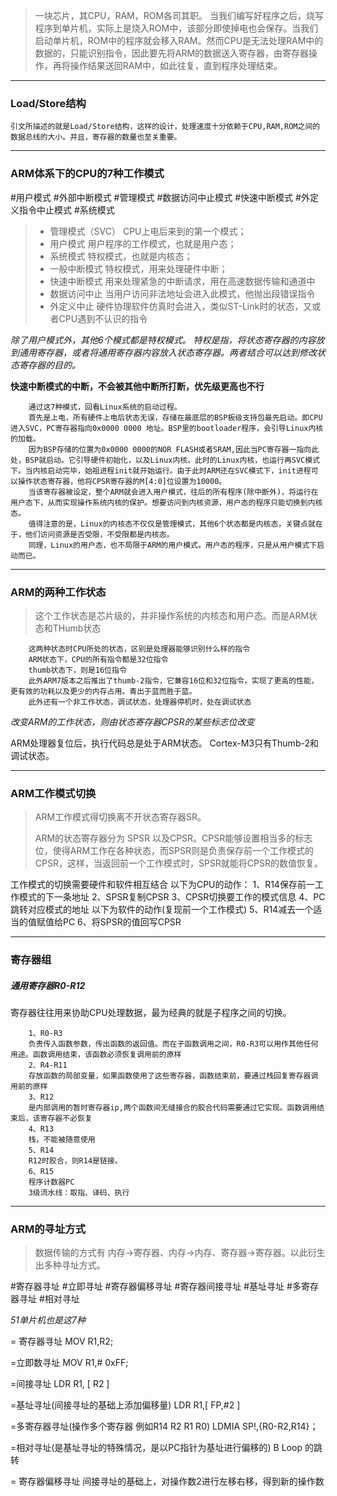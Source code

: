>一块芯片，其CPU，RAM，ROM各司其职。
>当我们编写好程序之后，烧写程序到单片机，实际上是烧入ROM中，该部分即使掉电也会保存。当我们启动单片机，ROM中的程序就会移入RAM。然而CPU是无法处理RAM中的数据的，只能识别指令，因此要先将ARM的数据送入寄存器，由寄存器操作，再将操作结果送回RAM中，如此往复，直到程序处理结束。

---
### Load/Store结构
	引文所描述的就是Load/Store结构，这样的设计，处理速度十分依赖于CPU,RAM,ROM之间的数据总线的大小。并且，寄存器的数量也至关重要。

---
### ARM体系下的CPU的7种工作模式
#用户模式     #外部中断模式   #管理模式    #数据访问中止模式
#快速中断模式     #外定义指令中止模式      #系统模式

>- 管理模式（SVC）
>    CPU上电后来到的第一个模式；
>- 用户模式
>用户程序的工作模式，也就是用户态；
>- 系统模式
> 特权模式，也就是内核态；
>- 一般中断模式
> 特权模式，用来处理硬件中断；
>- 快速中断模式
>用来处理紧急的中断请求，用在高速数据传输和通道中
>- 数据访问中止
>  当用户访问非法地址会进入此模式，他抛出段错误指令
>- 外定义中止
>硬件协理软件仿真时会进入，类似ST-Link时的状态，又或者CPU遇到不认识的指令

_除了用户模式外，其他6个模式都是特权模式。_
_特权是指，将状态寄存器的内容放到通用寄存器，或者将通用寄存器内容放入状态寄存器。两者结合可以达到修改状态寄存器的目的。_

**快速中断模式的中断，不会被其他中断所打断，优先级更高也不行**


		通过这7种模式，回看Linux系统的启动过程。
		首先是上电，所有硬件上电后状态无误，存储在最底层的BSP板级支持包最先启动。即CPU进入SVC，PC寄存器指向0x0000 0000 地址。BSP里的bootloader程序，会引导Linux内核的加载。
		因为BSP存储的位置为0x0000 0000的NOR FLASH或者SRAM,因此当PC寄存器一指向此处，BSP就启动。它引导硬件初始化，以及Linux内核。此时的Linux内核，也运行再SVC模式下。当内核启动完毕，始祖进程init就开始运行。由于此时ARM还在SVC模式下，init进程可以操作状态寄存器，他将CPSR寄存器的M[4:0]位设置为10000。
		当该寄存器被设定，整个ARM就会进入用户模式，往后的所有程序(除中断外)，将运行在用户态下，从而实现操作系统内核的保护。想要访问到内核资源，用户态的程序只能切换到内核态。
		值得注意的是，Linux的内核态不仅仅是管理模式，其他6个状态都是内核态，关键点就在于，他们访问资源是否受限，不受限都是内核态。
		同理，Linux的用户态，也不局限于ARM的用户模式。用户态的程序，只是从用户模式下启动而已。

---
### ARM的两种工作状态
>这个工作状态是芯片级的，并非操作系统的内核态和用户态。而是ARM状态和THumb状态

		这两种状态时CPU所处的状态，区别是处理器能够识别什么样的指令
		ARM状态下，CPU的所有指令都是32位指令
		thumb状态下，则是16位指令
		此外ARM7版本之后推出了thumb-2指令，它兼容16位和32位指令，实现了更高的性能，更有效的功耗以及更少的内存占用。青出于蓝而胜于蓝。
		此外还有一个非工作状态，调试状态，处理器停机时，处在调试状态

_改变ARM的工作状态，则由状态寄存器CPSR的某些标志位改变_


ARM处理器复位后，执行代码总是处于ARM状态。
Cortex-M3只有Thumb-2和调试状态。

---
### ARM工作模式切换
>ARM工作模式得切换离不开状态寄存器SR。
> 
>	ARM的状态寄存器分为 SPSR 以及CPSR。CPSR能够设置相当多的标志位，使得ARM工作在各种状态，而SPSR则是负责保存前一个工作模式的CPSR，这样，当返回前一个工作模式时，SPSR就能将CPSR的数值恢复。

工作模式的切换需要硬件和软件相互结合
以下为CPU的动作：
1、R14保存前一工作模式的下一条地址
2、SPSR复制CPSR
3、CPSR切换要工作的模式信息
4、PC跳转对应模式的地址
以下为软件的动作(复现前一个工作模式)
5、R14减去一个适当的值赋值给PC
6、将SPSR的值回写CPSR

---

### 寄存器组
##### 通用寄存器R0-R12
寄存器往往用来协助CPU处理数据，最为经典的就是子程序之间的切换。

		1、R0-R3
		负责传入函数参数，传出函数的返回值。而在子函数调用之间，R0-R3可以用作其他任何用途。函数调用结束，该函数必须恢复调用前的原样
		2、R4-R11
		存放函数的局部变量，如果函数使用了这些寄存器，函数结束前，要通过栈回复寄存器调用前的原样
		3、R12
		是内部调用的暂时寄存器ip,两个函数间无缝接合的胶合代码需要通过它实现。函数调用结束后，该寄存器不必恢复   
		4、R13 
		栈，不能被随意使用
		5、R14
		R12时胶合，则R14是链接。
		6、R15
		程序计数器PC
		3级流水线：取指、译码、执行


---
### ARM的寻址方式
>数据传输的方式有 内存->寄存器、内存->内存、寄存器->寄存器。以此衍生出多种寻址方式。

#寄存器寻址   #立即寻址   #寄存器偏移寻址   #寄存器间接寻址
#基址寻址   #多寄存器寻址   #相对寻址

_51单片机也是这7种_

= 寄存器寻址
MOV R1,R2;

=立即数寻址
MOV R1,# 0xFF;

=间接寻址
LDR R1, [ R2 ]

=基址寻址(间接寻址的基础上添加偏移量)
LDR R1,[ FP,#2 ]

=多寄存器寻址(操作多个寄存器 例如R14 R2 R1 R0)
LDMIA  SP!,{R0-R2,R14}；

=相对寻址(是基址寻址的特殊情况，是以PC指针为基址进行偏移的)
B Loop 的跳转

= 寄存器偏移寻址
间接寻址的基础上，对操作数2进行左移右移，得到新的操作数







